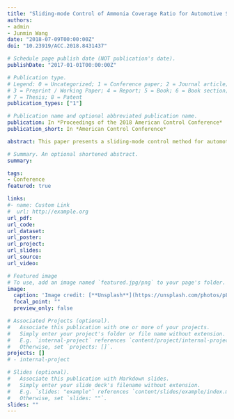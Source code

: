 ```yaml
---
title: "Sliding-mode Control of Ammonia Coverage Ratio for Automotive Selective Catalytic Reduction Systems"
authors:
- admin
- Junmin Wang
date: "2018-07-09T00:00:00Z"
doi: "10.23919/ACC.2018.8431437"

# Schedule page publish date (NOT publication's date).
publishDate: "2017-01-01T00:00:00Z"

# Publication type.
# Legend: 0 = Uncategorized; 1 = Conference paper; 2 = Journal article;
# 3 = Preprint / Working Paper; 4 = Report; 5 = Book; 6 = Book section;
# 7 = Thesis; 8 = Patent
publication_types: ["1"]

# Publication name and optional abbreviated publication name.
publication: In *Proceedings of the 2018 American Control Conference*
publication_short: In *American Control Conference*

abstract: This paper presents a sliding-mode control method for automotive Selective Catalytic Reduction (SCR) systems to regulate ammonia coverage ratios to desired levels. SCR systems have been widely adopted on Diesel powered vehicles to reduce tailpipe NO x emissions. To maintain a high NO x removal efficiency as well as acceptable ammonia slip, the SCR ammonia coverage ratio has to be critically controlled to balance such a tradeoff. A sliding-mode control method is analytically developed to track the target ammonia coverage ratio. Its tracking performance under bounded measurement noise is evaluated. The control input saturation is explicitly considered and its effect on SCR transient behavior is assessed in the design procedure. Simulation results indicate the proposed control can effectively track the target ammonia coverage ratio and comparative study against a traditional PID control demonstrates the improvement of robustness in the presence of bounded disturbances.

# Summary. An optional shortened abstract.
summary:

tags:
- Conference
featured: true

links:
#- name: Custom Link
#  url: http://example.org
url_pdf:
url_code:
url_dataset:
url_poster:
url_project:
url_slides:
url_source:
url_video:

# Featured image
# To use, add an image named `featured.jpg/png` to your page's folder.
image:
  caption: 'Image credit: [**Unsplash**](https://unsplash.com/photos/pLCdAaMFLTE)'
  focal_point: ""
  preview_only: false

# Associated Projects (optional).
#   Associate this publication with one or more of your projects.
#   Simply enter your project's folder or file name without extension.
#   E.g. `internal-project` references `content/project/internal-project/index.md`.
#   Otherwise, set `projects: []`.
projects: []
# - internal-project

# Slides (optional).
#   Associate this publication with Markdown slides.
#   Simply enter your slide deck's filename without extension.
#   E.g. `slides: "example"` references `content/slides/example/index.md`.
#   Otherwise, set `slides: ""`.
slides: ""
---
```

